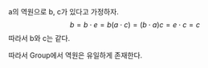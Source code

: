 a의 역원으로 b, c가 있다고 가정하자.
$$
b = b \cdot e = b(a \cdot c) = (b \cdot a)c = e \cdot c = c
$$
따라서 b와 c는 같다.

따라서 Group에서 역원은 유일하게 존재한다.